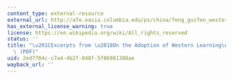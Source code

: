 ```yaml
---
content_type: external-resource
external_url: http://afe.easia.columbia.edu/ps/china/feng_guifen_western_learning.pdf
has_external_license_warning: true
license: https://en.wikipedia.org/wiki/All_rights_reserved
status: ''
title: "\u201CExcerpts from \u2018On the Adoption of Western Learning\u2019.\u201D\
  \ (PDF)"
uid: 2ed7704c-c7a4-4b2f-848f-5f86981388ae
wayback_url: ''
---
```

